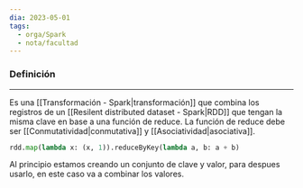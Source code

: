 ```yaml
---
dia: 2023-05-01
tags:
  - orga/Spark
  - nota/facultad
---
```

### Definición
---
Es una [[Transformación - Spark|transformación]] que combina los registros de un [[Resilent distributed dataset - Spark|RDD]] que tengan la misma clave en base a una función de reduce. La función de reduce debe ser [[Conmutatividad|conmutativa]] y [[Asociatividad|asociativa]].

``` python
rdd.map(lambda x: (x, 1)).reduceByKey(lambda a, b: a + b)
```

Al principio estamos creando un conjunto de clave y valor, para despues usarlo, en este caso va a combinar los valores.